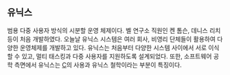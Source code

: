 #

## 유닉스

범용 다중 사용자 방식의 시분할 운영 체제이다. 벨 연구소 직원인 켄 톰슨, 데니스 리치 등이 처음 개발하였다. 오늘날 유닉스 시스템은 여러 회사, 비영리 단체들이 활용하여 다양한 운영체제를 개발하고 있다. 유닉스는 처음부터 다양한 시스템 사이에서 서로 이식할 수 있고, 멀티 태스킹과 다중 사용자를 지원하도록 설계되었다. 또한, 소프트웨어 공학 측면에서 유닉스는 [C](C.md)의 사용과 유닉스 철학이라는 부분이 특징이다.